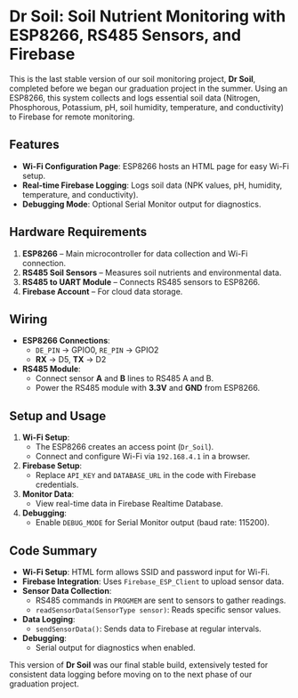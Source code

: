 # Dr Soil: Soil Nutrient Monitoring with ESP8266, RS485 Sensors, and Firebase

This is the last stable version of our soil monitoring project, **Dr Soil**, completed before we began our graduation project in the summer. Using an ESP8266, this system collects and logs essential soil data (Nitrogen, Phosphorous, Potassium, pH, soil humidity, temperature, and conductivity) to Firebase for remote monitoring.

## Features
- **Wi-Fi Configuration Page**: ESP8266 hosts an HTML page for easy Wi-Fi setup.
- **Real-time Firebase Logging**: Logs soil data (NPK values, pH, humidity, temperature, and conductivity).
- **Debugging Mode**: Optional Serial Monitor output for diagnostics.

## Hardware Requirements
1. **ESP8266** – Main microcontroller for data collection and Wi-Fi connection.
2. **RS485 Soil Sensors** – Measures soil nutrients and environmental data.
3. **RS485 to UART Module** – Connects RS485 sensors to ESP8266.
4. **Firebase Account** – For cloud data storage.

## Wiring
- **ESP8266 Connections**:
  - `DE_PIN` → GPIO0, `RE_PIN` → GPIO2
  - **RX** → D5, **TX** → D2
- **RS485 Module**:
  - Connect sensor **A** and **B** lines to RS485 A and B.
  - Power the RS485 module with **3.3V** and **GND** from ESP8266.

## Setup and Usage
1. **Wi-Fi Setup**:
   - The ESP8266 creates an access point (`Dr_Soil`).
   - Connect and configure Wi-Fi via `192.168.4.1` in a browser.
2. **Firebase Setup**:
   - Replace `API_KEY` and `DATABASE_URL` in the code with Firebase credentials.
3. **Monitor Data**:
   - View real-time data in Firebase Realtime Database.
4. **Debugging**:
   - Enable `DEBUG_MODE` for Serial Monitor output (baud rate: 115200).

## Code Summary
- **Wi-Fi Setup**: HTML form allows SSID and password input for Wi-Fi.
- **Firebase Integration**: Uses `Firebase_ESP_Client` to upload sensor data.
- **Sensor Data Collection**:
  - RS485 commands in `PROGMEM` are sent to sensors to gather readings.
  - `readSensorData(SensorType sensor)`: Reads specific sensor values.
- **Data Logging**:
  - `sendSensorData()`: Sends data to Firebase at regular intervals.
- **Debugging**:
  - Serial output for diagnostics when enabled.

This version of **Dr Soil** was our final stable build, extensively tested for consistent data logging before moving on to the next phase of our graduation project.
